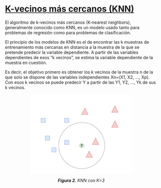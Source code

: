 # <u> K-vecinos más cercanos (KNN) </u>

El algoritmo de k-vecinos más cercanos (K-nearest neighbors), generalmente conocido como KNN, es un modelo usado tanto para problemas de regresión como
para problemas de clasificación.

El principio de los modelos de KNN es el de encontrar las k muestras de entrenamiento más cercanas en distancia a la muestra de la que se pretende predecir la
variable dependiente. A partir de las variables dependientes de esos “k vecinos”, se estima la variable dependiente de la muestra en cuestión.

Es decir, el objetivo primero es obtener los k vecinos de la muestra n de la que solo se dispone de las variables independientes Xn=(X1, X2, …, Xp). Con esos k
vecinos se puede predecir Y a partir de las Y1, Y2, …, Yk de sus k vecinos.



<div style="text-align: center;">
  <img src="images/Figura_2.png" alt="alt text" style="display: block; margin: 0 auto;">
  <p><em><strong>Figura 2.</strong> KNN con K=3</em> </p>
</div>

